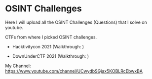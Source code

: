 # OSINT Challenges

Here I will upload all the OSINT Challenges (Questions) that I solve on youtube.

CTFs from where I picked OSINT challenges.

  * Hacktivitycon 2021 (Walkthrough: )

  * DownUnderCTF 2021 (Walkthrough: )

My Channel: https://www.youtube.com/channel/UCwydbSGjax5KOBLRcEbwxBA

